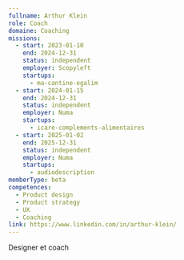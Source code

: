 ```yaml
---
fullname: Arthur Klein
role: Coach
domaine: Coaching
missions:
  - start: 2023-01-10
    end: 2024-12-31
    status: independent
    employer: Scopyleft
    startups:
      - ma-cantine-egalim
  - start: 2024-01-15
    end: 2024-12-31
    status: independent
    employer: Numa
    startups:
      - icare-complements-alimentaires
  - start: 2025-01-02
    end: 2025-12-31
    status: independent
    employer: Numa
    startups:
      - audiodescription
memberType: beta
competences:
  - Product design
  - Product strategy
  - UX
  - Coaching
link: https://www.linkedin.com/in/arthur-klein/
---
```

Designer et coach